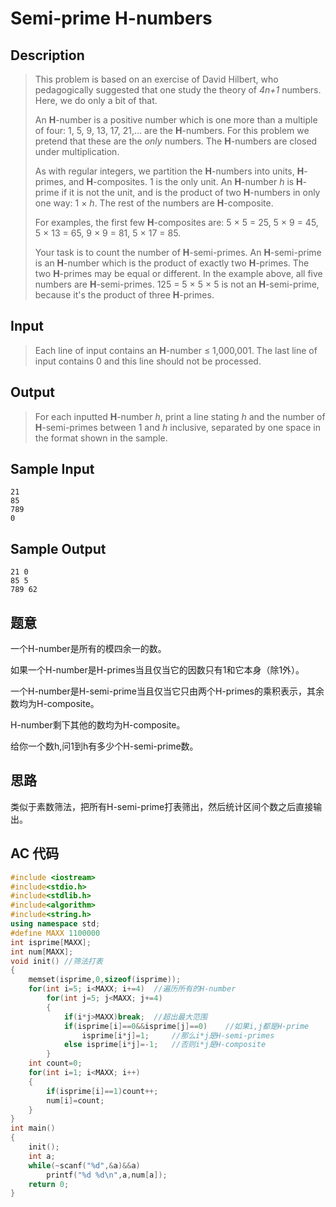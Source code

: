 # Semi-prime H-numbers

## **Description**

> This problem is based on an exercise of David Hilbert, who pedagogically suggested that one study the theory of *4n+1* numbers. Here, we do only a bit of that. 
>
> An **H**-number is a positive number which is one more than a multiple of four: 1, 5, 9, 13, 17, 21,... are the **H**-numbers. For this problem we pretend that these are the *only* numbers. The **H**-numbers are closed under multiplication. 
>
> As with regular integers, we partition the **H**-numbers into units, **H**-primes, and **H**-composites. 1 is the only unit. An **H**-number *h* is **H**-prime if it is not the unit, and is the product of two **H**-numbers in only one way: 1 × *h*. The rest of the numbers are **H**-composite. 
>
> For examples, the first few **H**-composites are: 5 × 5 = 25, 5 × 9 = 45, 5 × 13 = 65, 9 × 9 = 81, 5 × 17 = 85. 
>
> Your task is to count the number of **H**-semi-primes. An **H**-semi-prime is an **H**-number which is the product of exactly two **H**-primes. The two **H**-primes may be equal or different. In the example above, all five numbers are **H**-semi-primes. 125 = 5 × 5 × 5 is not an **H**-semi-prime, because it's the product of three **H**-primes. 



## **Input**

> Each line of input contains an **H**-number ≤ 1,000,001. The last line of input contains 0 and this line should not be processed. 



## **Output**

> For each inputted **H**-number *h*, print a line stating *h* and the number of **H**-semi-primes between 1 and *h* inclusive, separated by one space in the format shown in the sample. 



## **Sample Input**

    21 
    85
    789
    0



## **Sample Output**

    21 0
    85 5
    789 62



## **题意**

一个H-number是所有的模四余一的数。

如果一个H-number是H-primes当且仅当它的因数只有1和它本身（除1外）。

一个H-number是H-semi-prime当且仅当它只由两个H-primes的乘积表示，其余数均为H-composite。

H-number剩下其他的数均为H-composite。

给你一个数h,问1到h有多少个H-semi-prime数。



## **思路**

类似于素数筛法，把所有H-semi-prime打表筛出，然后统计区间个数之后直接输出。



## **AC 代码**

```cpp
#include <iostream>
#include<stdio.h>
#include<stdlib.h>
#include<algorithm>
#include<string.h>
using namespace std;
#define MAXX 1100000
int isprime[MAXX];
int num[MAXX];
void init() //筛法打表
{
    memset(isprime,0,sizeof(isprime));
    for(int i=5; i<MAXX; i+=4)  //遍历所有的H-number
        for(int j=5; j<MAXX; j+=4)
        {
            if(i*j>MAXX)break;  //超出最大范围
            if(isprime[i]==0&&isprime[j]==0)    //如果i,j都是H-prime
                isprime[i*j]=1;     //那么i*j是H-semi-primes
            else isprime[i*j]=-1;   //否则i*j是H-composite
        }
    int count=0;
    for(int i=1; i<MAXX; i++)
    {
        if(isprime[i]==1)count++;
        num[i]=count;
    }
}
int main()
{
    init();
    int a;
    while(~scanf("%d",&a)&&a)
        printf("%d %d\n",a,num[a]);
    return 0;
}
```

